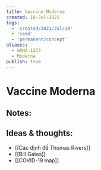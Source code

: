 ```yaml
---
title: Vaccine Moderna
created: 10-Jul-2021
tags:
  - 'created/2021/Jul/10'
  - 'seed'
  - 'permanent/concept'
aliases:
  - mRNA-1273
  - Moderna
publish: True
---
```

# Vaccine Moderna

## Notes:

## Ideas & thoughts:
- [[Các định đề Thomas Rivers]]
- [[Bill Gates]]
- [[COVID-19 map]]


